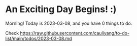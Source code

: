 # An Exciting Day Begins! :)

Morning! Today is 2023-03-08, and you have 0 things to do.

Check https://raw.githubusercontent.com/cauliyang/to-do-list/main/todos/2023-03-08.md